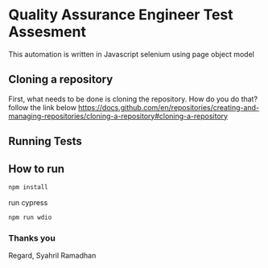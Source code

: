 # Quality Assurance Engineer Test Assesment

This automation is written in Javascript selenium using page object model

## Cloning a repository
First, what needs to be done is cloning the repository. How do you do that?
follow the link below 
https://docs.github.com/en/repositories/creating-and-managing-repositories/cloning-a-repository#cloning-a-repository

## Running Tests

## How to run

```bash
npm install
```

run cypress

```bash
npm run wdio
```

### Thanks you
Regard,
Syahril Ramadhan
